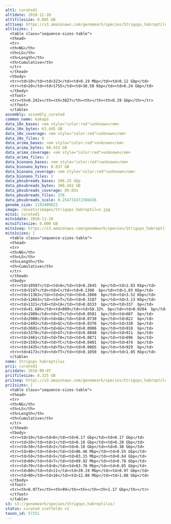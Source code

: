 ```yaml
---
alt1: curated1
alt1date: 2018-11-20
alt1filesize: 0.085 GB
alt1seq: https://s3.amazonaws.com/genomeark/species/Strigops_habroptilus/bStrHab1/assembly_curated/bStrHab1.alt.cur.20181120.fasta.gz
alt1sizes: |
  <table class="sequence-sizes-table">
  <thead>
  <tr>
  <th>NG</th>
  <th>LG</th>
  <th>Length</th>
  <th>Cumulative</th>
  </tr>
  </thead>
  <tbody>
  <tr><td>10</td><td>323</td><td>0.19 Mbp</td><td>0.12 Gbp</td>
  <tr><td>20</td><td>1755</td><td>38.50 Kbp</td><td>0.24 Gbp</td>
  </tbody>
  <tfoot>
  <tr><th>0.242x</th><th>3827</th><th></th><th>0.29 Gbp</th></tr>
  </tfoot>
  </table>
assembly: assembly_curated
common_name: kakapo
data_10x_bases: <em style="color:red">unknown</em>
data_10x_bytes: 63.445 GB
data_10x_coverage: <em style="color:red">unknown</em>
data_10x_files: 8
data_arima_bases: <em style="color:red">unknown</em>
data_arima_bytes: 60.433 GB
data_arima_coverage: <em style="color:red">unknown</em>
data_arima_files: 2
data_bionano_bases: <em style="color:red">unknown</em>
data_bionano_bytes: 0.837 GB
data_bionano_coverage: <em style="color:red">unknown</em>
data_bionano_files: 1
data_pbsubreads_bases: 106.25 Gbp
data_pbsubreads_bytes: 388.442 GB
data_pbsubreads_coverage: 89.03x
data_pbsubreads_files: 378
data_pbsubreads_scale: 0.254732472388436
genome_size: 1193409022
image: /assets/images/Strigops_habroptilus.jpg
mito1: curated1
mito1date: 2018-11-20
mito1filesize: 0.000 GB
mito1seq: https://s3.amazonaws.com/genomeark/species/Strigops_habroptilus/bStrHab1/assembly_curated/bStrHab1.alt.cur.20181120.MT.fasta.gz
mito1sizes: |
  <table class="sequence-sizes-table">
  <thead>
  <tr>
  <th>NG</th>
  <th>LG</th>
  <th>Length</th>
  <th>Cumulative</th>
  </tr>
  </thead>
  <tbody>
  <tr><td>10507</td><td>A</td><td>0.2645  bp</td><td>2.83 Kbp</td>
  <tr><td>5197</td><td>C</td><td>0.1308  bp</td><td>1.03 Kbp</td>
  <tr><td>11363</td><td>G</td><td>0.2860  bp</td><td>3.52 Kbp</td>
  <tr><td>12663</td><td>T</td><td>0.3187  bp</td><td>3.13 Kbp</td>
  <tr><td>1321</td><td>CA</td><td>0.0333  bp</td><td>337  bp</td>
  <tr><td>41.68%</td><td>809</td><td>58.32%  bp</td><td>0.0204  bp</td>
  <tr><td>1989</td><td>CT</td><td>0.0501  bp</td><td>607  bp</td>
  <tr><td>2900</td><td>GA</td><td>0.0730  bp</td><td>822  bp</td>
  <tr><td>1492</td><td>GC</td><td>0.0376  bp</td><td>330  bp</td>
  <tr><td>3601</td><td>GG</td><td>0.0906  bp</td><td>918  bp</td>
  <tr><td>3370</td><td>GT</td><td>0.0848  bp</td><td>911  bp</td>
  <tr><td>3461</td><td>TA</td><td>0.0871  bp</td><td>896  bp</td>
  <tr><td>1593</td><td>TC</td><td>0.0401  bp</td><td>474  bp</td>
  <tr><td>3435</td><td>TG</td><td>0.0865  bp</td><td>929  bp</td>
  <tr><td>4173</td><td>TT</td><td>0.1050  bp</td><td>1.05 Kbp</td>
  </table>
name: Strigops habroptilus
pri1: curated1
pri1date: 2018-09-07
pri1filesize: 0.325 GB
pri1seq: https://s3.amazonaws.com/genomeark/species/Strigops_habroptilus/bStrHab1/assembly_curated/bStrHab1.pri.cur.20180907.fasta.gz
pri1sizes: |
  <table class="sequence-sizes-table">
  <thead>
  <tr>
  <th>NG</th>
  <th>LG</th>
  <th>Length</th>
  <th>Cumulative</th>
  </tr>
  </thead>
  <tbody>
  <tr><td>10</td><td>0</td><td>0.17 Gbp</td><td>0.17 Gbp</td>
  <tr><td>20</td><td>1</td><td>0.10 Gbp</td><td>0.28 Gbp</td>
  <tr><td>30</td><td>2</td><td>0.10 Gbp</td><td>0.38 Gbp</td>
  <tr><td>40</td><td>4</td><td>86.46 Mbp</td><td>0.55 Gbp</td>
  <tr><td>50</td><td>5</td><td>83.15 Mbp</td><td>0.64 Gbp</td>
  <tr><td>60</td><td>7</td><td>69.92 Mbp</td><td>0.78 Gbp</td>
  <tr><td>70</td><td>8</td><td>63.76 Mbp</td><td>0.85 Gbp</td>
  <tr><td>80</td><td>11</td><td>39.19 Mbp</td><td>0.97 Gbp</td>
  <tr><td>90</td><td>16</td><td>12.88 Mbp</td><td>1.08 Gbp</td>
  </tbody>
  <tfoot>
  <tr><th>0.977x</th><th>99</th><th></th><th>1.17 Gbp</th></tr>
  </tfoot>
  </table>
s3: s3://genomeark/species/Strigops_habroptilus/
status: curated scaffolds v1
taxon_id: 57251
---
```

